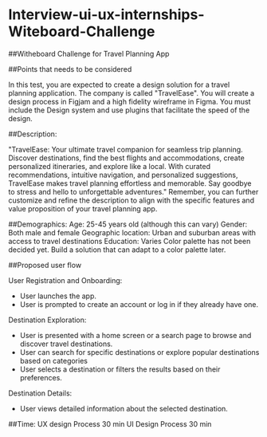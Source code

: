 # Interview-ui-ux-internships-Witeboard-Challenge

##Witheboard Challenge for Travel Planning App

##Points that needs to be considered

In this test, you are expected to create a design solution for a travel planning application.
The company is called "TravelEase". You will create a design process in Figjam and a high fidelity wireframe in Figma. You must include the Design system and use plugins that facilitate the speed of the design.


##Description:

"TravelEase: Your ultimate travel companion for seamless trip planning. Discover destinations, find the best flights and accommodations, create personalized itineraries, and explore like a local. With curated recommendations, intuitive navigation, and personalized suggestions, TravelEase makes travel planning effortless and memorable. Say goodbye to stress and hello to unforgettable adventures."
Remember, you can further customize and refine the description to align with the specific features and value proposition of your travel planning app.


##Demographics:
Age: 25-45 years old (although this can vary)
Gender: Both male and female
Geographic location: Urban and suburban areas with access to travel destinations
Education: Varies
Color palette has not been decided yet. Build a solution that can adapt to a color palette later.


##Proposed user flow

 User Registration and Onboarding:
* User launches the app.
* User is prompted to create an account or log in if they already have one.

Destination Exploration:
* User is presented with a home screen or a search page to browse and discover travel destinations.
* User can search for specific destinations or explore popular destinations based on categories
* User selects a destination or filters the results based on their preferences.

Destination Details:
* User views detailed information about the selected destination.

##Time:
UX design Process 30 min
UI Design Process 30 min

